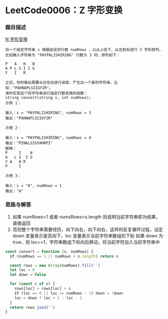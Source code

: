 # LeetCode0006：Z 字形变换

### 题目描述

[N 字形变换](https://leetcode.cn/problems/zigzag-conversion/)

```
将一个给定字符串 s 根据给定的行数 numRows ，以从上往下、从左到右进行 Z 字形排列。
比如输入字符串为 "PAYPALISHIRING" 行数为 3 时，排列如下：

P   A   H   N
A P L S I I G
Y   I   R

之后，你的输出需要从左往右逐行读取，产生出一个新的字符串，比如："PAHNAPLSIIGYIR"。
请你实现这个将字符串进行指定行数变换的函数：
string convert(string s, int numRows);
示例 1：

输入：s = "PAYPALISHIRING", numRows = 3
输出："PAHNAPLSIIGYIR"

示例 2：

输入：s = "PAYPALISHIRING", numRows = 4
输出："PINALSIGYAHRPI"
解释：
P     I    N
A   L S  I G
Y A   H R
P     I

示例 3：

输入：s = "A", numRows = 1
输出："A"
```

### 思路与解答

1. 如果 numRows=1 或者 numsRows>s.length 则说明当前字符串即为结果，直接返回
2. 否则整个字符串需要经历，向下向右，向下向右，这样的反复循环过程，设定 down 变量表示是否向下，loc 变量表示当前字符串数组的下标
   如果 down 为 true，则 loc+=1，字符串数组下标向后移动，将当前字符加入当前字符串中

```javascript
const convert = function (s, numRows) {
  if (numRows == 1 || numRows > s.length) return s

  const rows = new Array(numRows).fill('')
  let loc = 0
  let down = false

  for (const c of s) {
    rows[loc] = rows[loc] + c
    if (loc == 0 || loc == numRows - 1) down = !down
    loc = down ? loc + 1 : loc - 1
  }
  return rows.join('')
}
```
